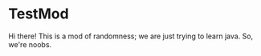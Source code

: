 TestMod
=======
Hi there! This is a mod of randomness; we are just trying to learn java.
So, we're noobs.
